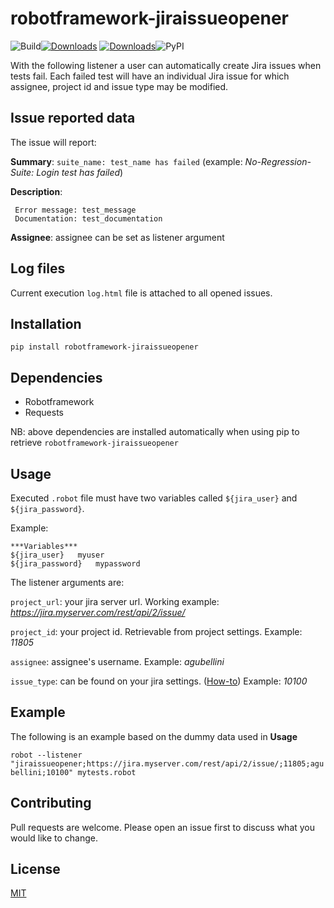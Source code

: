 # robotframework-jiraissueopener

![Build](https://github.com/andreagubellini/robotframework-jiraissueopener/workflows/Upload%20Python%20Package/badge.svg?branch=master)[![Downloads](https://pepy.tech/badge/robotframework-jiraissueopener)](https://pepy.tech/project/robotframework-jiraissueopener) [![Downloads](https://pepy.tech/badge/robotframework-jiraissueopener/month)](https://pepy.tech/project/robotframework-jiraissueopener/month)![PyPI](https://img.shields.io/pypi/v/robotframework-jiraissueopener?color=light%20green)



With the following listener a user can automatically create Jira issues when tests fail. Each failed test will have an individual Jira issue for which 
    assignee, project id and issue type may be modified.

## Issue reported data

The issue will report:

**Summary**: `suite_name: test_name has failed` (example: *No-Regression-Suite: Login test has failed*)

**Description**: 

     Error message: test_message
     Documentation: test_documentation

**Assignee**: assignee can be set as listener argument

## Log files
Current execution `log.html` file is attached to all opened issues.

## Installation
```shell
pip install robotframework-jiraissueopener
```

## Dependencies
- Robotframework
- Requests

NB: above dependencies are installed automatically when using pip to retrieve `robotframework-jiraissueopener`

## Usage
Executed `.robot` file must have two variables called `${jira_user}` and `${jira_password}`.

Example:
```
***Variables***
${jira_user}   myuser
${jira_password}   mypassword
```

The listener arguments are:

`project_url`: your jira server url. Working example: *https://jira.myserver.com/rest/api/2/issue/*

`project_id`: your project id. Retrievable from project settings. Example: *11805*

`assignee`: assignee's username. Example: *agubellini*

`issue_type`: can be found on your jira settings. ([How-to](https://confluence.atlassian.com/jirakb/finding-the-id-for-issue-types-646186508.html)) Example: *10100* 

## Example
The following is an example based on the dummy data used in **Usage**

`robot --listener "jiraissueopener;https://jira.myserver.com/rest/api/2/issue/;11805;agubellini;10100" mytests.robot`

## Contributing
Pull requests are welcome. Please open an issue first to discuss what you would like to change.

## License
[MIT](https://choosealicense.com/licenses/mit/)
